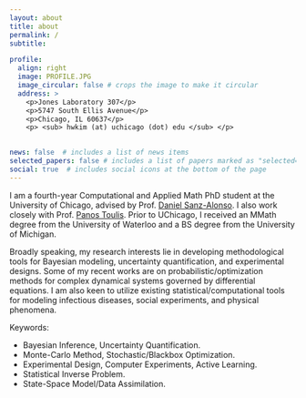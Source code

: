 ```yaml
---
layout: about
title: about
permalink: /
subtitle: 

profile:
  align: right
  image: PROFILE.JPG
  image_circular: false # crops the image to make it circular
  address: >
    <p>Jones Laboratory 307</p>
    <p>5747 South Ellis Avenue</p>
    <p>Chicago, IL 60637</p>
    <p> <sub> hwkim (at) uchicago (dot) edu </sub> </p>
    

news: false  # includes a list of news items
selected_papers: false # includes a list of papers marked as "selected={true}"
social: true  # includes social icons at the bottom of the page
---
```


I am a fourth-year Computational and Applied Math PhD student at the University of Chicago, advised by Prof. [Daniel Sanz-Alonso](https://sites.google.com/a/uchicago.edu/sanz-alonso/about?authuser=0). I also work closely with Prof. [Panos Toulis](https://www.ptoulis.com/). Prior to UChicago, I received an MMath degree from the University of Waterloo and a BS degree from the University of Michigan. 

Broadly speaking, my research interests lie in developing methodological tools for Bayesian modeling, uncertainty quantification, and experimental designs. Some of my recent works are on probabilistic/optimization methods for complex dynamical systems governed by differential equations. I am also keen to utilize existing statistical/computational tools for modeling infectious diseases, social experiments, and physical phenomena. 


Keywords:
* Bayesian Inference, Uncertainty Quantification.
* Monte-Carlo Method, Stochastic/Blackbox Optimization.
* Experimental Design, Computer Experiments, Active Learning.
* Statistical Inverse Problem.
* State-Space Model/Data Assimilation.



